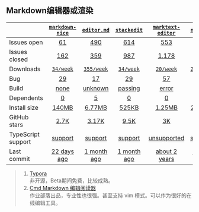 ## Markdown编辑器或渲染
|   | [`markdown-nice`][b0] | [`editor.md`][r0] | [`stackedit`][n0] | [`marktext-editor`][k0] | [`notable`][a0] |
|---|:---:|:---:|:----:|:----:|:----:|
| Issues open           | [61][IO1] | [490][IO2] | [614][IO3] | [553][IO4] | [550][IO5] |
| Issues closed         | [162][IC1] | [359][IC2] | [987][IC3] | [1,178][IC4] | [863][IC5] |
| Downloads             | [`34/week`][DL1] | [`355/week`][DL2] | [`34/week`][DL3] | [`20/week`][DL4] | [`25/week`][DL5] |
| Bug              | [29][bug1] | [17][bug2] | [29][bug3] | [57][bug4] | [77][bug5] |
| Build                 | [none][bd1] | [unknown][bd2] | [passing][bd3] | [error][bd4] | [none][bd5] |
| Dependents            | [0][dep1] | [5][dep2] | [0][dep3] | [0][dep4] | [0][dep5] |
| Install size          | [140MB][IS1] | [6.77MB][IS2] | [525KB][IS3] | [1.25MB][IS4] | [22.1KB][IS5] |
| GitHub stars          | [2.7K][stars1] | [3.17K][stars2] | [9.5K][stars3] | [3K][stars4] | [1.2K][stars5] |
| TypeScript support    | [support][TS1] | [support][TS2] | [support][TS3] | [unsupported][TS4] | [support][TS5] |
| Last commit           | [22 days ago][commits1] | [1 month ago][commits2] | [1 month ago][commits3] | [about 2 years][commits4] | [1 year ago][commits5] |

[b0]: https://github.com/mdnice/markdown-nice
[r0]: https://github.com/pandao/editor.md
[n0]: https://github.com/benweet/stackedit
[k0]: https://github.com/marktext/marktext
[a0]: https://github.com/notable/notable

[IO1]: https://github.com/mdnice/markdown-nice/issues
[IO2]: https://github.com/pandao/editor.md/issues
[IO3]: https://github.com/benweet/stackedit/issues
[IO4]: https://github.com/marktext/marktext/issues
[IO5]: https://github.com/notable/notable/issues
[IC1]: https://github.com/mdnice/markdown-nice/issues
[IC2]: https://github.com/pandao/editor.md/issues
[IC3]: https://github.com/benweet/stackedit/issues
[IC4]: https://github.com/marktext/marktext/issues
[IC5]: https://github.com/notable/notable/issues

[DL1]: https://www.npmjs.com/package/markdown-nice
[DL2]: https://www.npmjs.com/package/editor.md
[DL3]: https://www.npmjs.com/package/stackedit
[DL4]: https://www.npmjs.com/package/marktext-editor
[DL5]: https://www.npmjs.com/package/merge-images

[bd1]: https://www.travis-ci.org/github/mdnice/markdown-nice
[bd2]: https://www.travis-ci.org/github/pandao/editor.md
[bd3]: https://travis-ci.org/github/benweet/stackedit
[bd4]: https://www.travis-ci.org/github/marktext/marktext
[bd5]: https://www.travis-ci.org/github/notable/notable

[bug1]: https://github.com/mdnice/markdown-nice/issues?page=2&q=is%3Aopen+is%3Aissue+label%3Abug
[bug2]: https://github.com/pandao/editor.md/issues?q=is%3Aopen+is%3Aissue+label%3Abug
[bug3]: https://github.com/benweet/stackedit/issues?page=2&q=is%3Aopen+is%3Aissue+label%3Abug
[bug4]: https://github.com/marktext/marktext/issues?page=3&q=is%3Aopen+is%3Aissue+label%3A%22%F0%9F%90%9B+bug%22
[bug5]: https://github.com/notable/notable/issues?q=is%3Aopen+is%3Aissue+label%3Abug

[dep1]: https://www.npmjs.com/package/markdown-nice
[dep2]: https://www.npmjs.com/package/editor.md
[dep3]: https://www.npmjs.com/package/stackedit
[dep4]: https://www.npmjs.com/package/marktext-editor
[dep5]: https://www.npmjs.com/package/notable

[IS1]: https://packagephobia.com/result?p=markdown-nice
[IS2]: https://packagephobia.com/result?p=editor.md
[IS3]: https://packagephobia.com/result?p=cropperjs
[IS4]: https://packagephobia.com/result?p=grade
[IS5]: https://packagephobia.com/result?p=merge-images

[stars1]: https://github.com/nodeca/pica/stargazers
[stars2]: https://github.com/fengyuanchen/compressorjs/stargazers
[stars3]: https://github.com/fengyuanchen/cropperjs/stargazers
[stars4]: https://github.com/benhowdle89/grade/stargazers
[stars5]: https://github.com/lukechilds/merge-images/stargazers

[TS1]: https://www.npmjs.com/package/@types/pica
[TS2]: https://github.com/fengyuanchen/compressorjs/search?l=TypeScript
[TS3]: https://github.com/fengyuanchen/cropperjs/search?l=TypeScript
[TS4]: https://github.com/benhowdle89/grade/search?l=javascript
[TS5]: https://www.npmjs.com/package/@types/merge-images

[commits1]: https://github.com/nodeca/pica/commits
[commits2]: https://github.com/fengyuanchen/compressorjs/commits
[commits3]: https://github.com/fengyuanchen/cropperjs/commits
[commits4]: https://github.com/benhowdle89/grade/commits
[commits5]: https://github.com/lukechilds/merge-images/commits

>1. [Typora](https://typora.io/)<br>
  非开源，Beta期间免费，比较成熟。
>2. [Cmd Markdown 编辑阅读器](https://www.zybuluo.com/mdeditor)<br>
  作业部落出品，专业性也很强。甚至支持 vim 模式。可以作为很好的在线编辑工具。